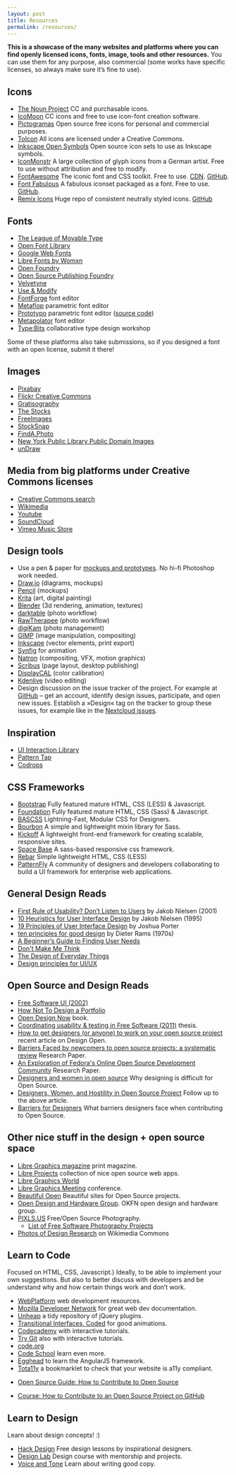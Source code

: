 ```yaml
---
layout: post
title: Resources
permalink: /resources/
---
```


**This is a showcase of the many websites and platforms where you can find openly licensed icons, fonts, image, tools and other resources.** You can use them for any purpose, also commercial (some works have specific licenses, so always make sure it’s fine to use).

## Icons

* [The Noun Project](http://thenounproject.com) CC and purchasable icons.
* [IcoMoon](http://icomoon.io/) CC icons and free to use icon-font creation
software.
* [Pictogramas](http://github.com/adrianmg/pictogramas) Open source free icons
for personal and commercial purposes.
* [ToIcon](http://www.toicon.com/) All icons are licensed under a Creative
Commons.
* [Inkscape Open Symbols](https://github.com/Xaviju/inkscape-open-symbols) Open
source icon sets to use as Inkscape symbols.
* [IconMonstr](http://iconmonstr.com/) A large collection of glyph icons from a
German artist. Free to use without attribution and free to modify.
* [FontAwesome](http://fontawesome.io/icons/) The iconic font and CSS toolkit. Free to use. [CDN](https://www.bootstrapcdn.com/fontawesome/). [GitHub](https://github.com/FortAwesome/Font-Awesome).
* [Font Fabulous](https://manageiq.github.io/font-fabulous/) A fabulous iconset packaged as a font. Free to use. [GitHub](https://github.com/ManageIQ/font-fabulous).
* [Remix Icons](https://remixicon.com/) Huge repo of consistent neutrally styled icons. [GitHub](https://github.com/Remix-Design/remixicon)


## Fonts

* [The League of Movable Type](https://www.theleagueofmoveabletype.com/)
* [Open Font Library](http://openfontlibrary.org)
* [Google Web Fonts](http://google.com/fonts)
* [Libre Fonts by Womxn](http://design-research.be/by-womxn/)
* [Open Foundry](https://open-foundry.com)
* [Open Source Publishing Foundry](http://osp.kitchen/foundry/)
* [Velvetyne](https://www.velvetyne.fr)
* [Use & Modify](https://usemodify.com)
* [FontForge](https://fontforge.github.io) font editor
* [Metaflop](https://www.metaflop.com) parametric font editor
* [Prototypo](https://www.prototypo.io) parametric font editor ([source code](https://github.com/byte-foundry/prototypo))
* [Metapolator](http://metapolator.com/home/) font editor
* [Type:Bits](http://manufacturaindependente.org/typebits/) collaborative type design workshop

Some of these platforms also take submissions, so if you designed a font with an open license, submit it there!


## Images

* [Pixabay](http://pixabay.com/)
* [Flickr Creative Commons](https://flickr.com/creativecommons/)
* [Gratisography](http://www.gratisography.com/)
* [The Stocks](http://thestocks.im/)
* [FreeImages](http://www.freeimages.com/)
* [StockSnap](https://stocksnap.io/)
* [FindA.Photo](http://finda.photo/)
* [New York Public Library Public Domain
Images](http://www.nypl.org/research/collections/digital-collections/public-domain?hspace=331354)
* [unDraw](https://undraw.co/)


## Media from big platforms under Creative Commons licenses

* [Creative Commons search](http://search.creativecommons.org)
* [Wikimedia](https://commons.wikimedia.org/wiki/Main_Page)
* [Youtube](https://www.youtube.com/creativecommons)
* [SoundCloud](http://soundcloud.com/creativecommons)
* [Vimeo Music Store](https://vimeo.com/musicstore)


## Design tools

* Use a pen & paper for [mockups and
prototypes](http://alistapart.com/article/paperprototyping). No hi-fi Photoshop
work needed.
* [Draw.io](https://www.draw.io/) (diagrams, mockups)
* [Pencil](http://pencil.evolus.vn/) (mockups)
* [Krita](https://krita.org/en/) (art, digital painting)
* [Blender](https://www.blender.org/) (3d rendering, animation, textures)
* [darktable](https://www.darktable.org/) (photo workflow)
* [RawTherapee](https://www.rawtherapee.com) (photo workflow)
* [digiKam](https://www.digikam.org/) (photo management)
* [GIMP](https://www.gimp.org/) (image manipulation, compositing)
* [Inkscape](https://inkscape.org/en/) (vector elements, print export)
* [Synfig](http://synfig.org/) for animation
* [Natron](https://natrongithub.github.io/) (compositing, VFX, motion graphics)
* [Scribus](https://www.scribus.net/) (page layout, desktop publishing)
* [DisplayCAL](https://displaycal.net/) (color calibration)
* [Kdenlive](https://kdenlive.org) (video editing)
* Design discussion on the issue tracker of the project. For example at
[GitHub](http://github.com) – get an account, identify design issues,
participate, and open new issues. Establish a »Design« tag on the tracker to
group these issues, for example like in the [Nextcloud
issues](https://github.com/nextcloud/core/issues?labels=Design).

## Inspiration

* [UI Interaction Library](http://useyourinterface.com/)
* [Pattern Tap](https://patterntap.com/patterntap)
* [Codrops](http://tympanus.net/codrops/)


## CSS Frameworks

* [Bootstrap](http://getbootstrap.com) Fully featured mature HTML, CSS (LESS) &
Javascript.
* [Foundation](http://foundation.zurb.com) Fully featured mature HTML, CSS
(Sass) & Javascript.
* [BASCSS](http://www.basscss.com/) Lightning-Fast, Modular CSS for Designers.
* [Bourbon](http://bourbon.io/) A simple and lightweight mixin library for Sass.
* [Kickoff](http://tmwagency.github.io/kickoff/) A lightweight front-end
framework for creating scalable, responsive sites.
* [Space Base](http://spacebase.space150.com/) A sass-based responsive css
framework.
* [Rebar](http://github.com/brennannovak/rebar) Simple lightweight HTML, CSS
(LESS)
* [PatternFly](http://patternfly.org) A community of designers and developers collaborating to build a UI framework for enterprise web applications.


## General Design Reads
* [First Rule of Usability? Don’t Listen to
Users](http://www.nngroup.com/articles/first-rule-of-usability-dont-listen-to-users/)
by Jakob Nielsen (2001)
* [10 Heuristics for User Interface
Design](http://www.nngroup.com/articles/ten-usability-heuristics/) by Jakob
Nielsen (1995)
* [19 Principles of User Interface
Design](http://bokardo.com/principles-of-user-interface-design/) by Joshua
Porter
* [ten principles for good design](https://www.vitsoe.com/gb/about/good-design)
by Dieter Rams (1970s)
* [A Beginner’s Guide to Finding User
Needs](http://jdittrich.github.io/userNeedResearchBook/)
* [Don't Make Me
Think](http://www.amazon.com/Dont-Make-Me-Think-Usability/dp/0321344758/ref=sr_1_1?s=books&ie=UTF8&qid=1371607999&sr=1-1&keywords=don%27t+make+me+think)
* [The Design of Everyday
Things](http://www.amazon.com/Design-Everyday-Things-Donald-Norman/dp/0465067107/ref=sr_1_1?s=books&ie=UTF8&qid=1371607869&sr=1-1&keywords=the+design+of+everyday+things)
* [Design principles for UI/UX](http://learndesignprinciples.com/)


## Open Source and Design Reads

* [Free Software UI (2002)](http://ometer.com/free-software-ui.html)
* [How Not To Design a
Portfolio](http://www.alexcornell.com/the-worst-portfolio-ever/)
* [Open Design Now](http://opendesignnow.org/) book.
* [Coordinating usability & testing in Free Software (2011)](http://jancborchardt.net/usability-in-free-software) thesis.
* [How to get designers (or anyone) to work on your open source
project](http://designopen.org/articles/import-designers/) recent article on
Design Open.
* [Barriers Faced by newcomers to open source projects: a systematic
review](http://www.academia.edu/6537077/Barriers_faced_by_newcomers_to_open_source_projects_a_systematic_review)
Research Paper.
* [An Exploration of Fedora's Online Open Source Development
Community](https://www.academia.edu/4303779/An_Exploration_of_Fedora_s_Online_Open_Source_Development_Community)
Research Paper.
* [Designers and women in open
source](http://old.vi.to/designers-and-women-in-open-source.html) Why designing
is difficult for Open Source.
* [Designers, Women, and Hostility in Open Source
Project](http://smarterware.org/7550/designers-women-and-hostility-in-open-source)
Follow up to the above article.
* [Barriers for
Designers](http://designopen.org/articles/barriers-for-designers/) What barriers
designers face when contributing to Open Source.


## Other nice stuff in the design + open source space

* [Libre Graphics magazine](http://libregraphicsmag.com/) print magazine.
* [Libre Projects](http://libreprojects.net) collection of nice open source web
apps.
* [Libre Graphics World](http://libregraphicsworld.org/)
* [Libre Graphics Meeting](http://libregraphicsmeeting.org/) conference.
* [Beautiful Open](http://beautifulopen.com) Beautiful sites for Open Source
projects.
* [Open Design and Hardware Group](http://design.okfn.org/). OKFN open design
and hardware group.
* [PIXLS.US](https://pixls.us) Free/Open Source Photography.
    * [List of Free Software Photography Projects](https://pixls.us/software/)
* [Photos of Design Research](https://commons.wikimedia.org/wiki/Category:Designethnography) on Wikimedia Commons


## Learn to Code

Focused on HTML, CSS, Javascript.) Ideally, to be able to implement your own
suggestions. But also to better discuss with developers and be understand why
and how certain things work and don’t work.

* [WebPlatform](http://www.webplatform.org/) web development resources.
* [Mozilla Developer Network](https://developer.mozilla.org/) for great web dev
documentation.
* [Unheap](http://www.unheap.com/) a tidy repository of jQuery plugins.
* [Transitional Interfaces,
Coded](http://css-tricks.com/transitional-interfaces-coded/) for good
animations.
* [Codecademy](http://www.codecademy.com/) with interactive tutorials.
* [Try Git](http://try.github.io/) also with interactive tutorials.
* [code.org](http://code.org/)
* [Code School](https://www.codeschool.com/) learn even more.
* [Egghead](http://egghead.io/) to learn the AngularJS framework.
* [Tota11y](https://github.com/Khan/tota11y) a bookmarklet to check that your
website is a11y compliant.
- [Open Source Guide: How to Contribute to Open Source](https://opensource.guide/how-to-contribute/)
* [Course: How to Contribute to an Open Source Project on GitHub](https://egghead.io/courses/how-to-contribute-to-an-open-source-project-on-github)


## Learn to Design

Learn about design concepts! :)

* [Hack Design](https://hackdesign.org/) Free design lessons by inspirational
designers.
* [Design Lab](http://trydesignlab.com/) Design course with mentorship and
projects.
* [Voice and Tone](http://voiceandtone.com/) Learn about writing good copy.
